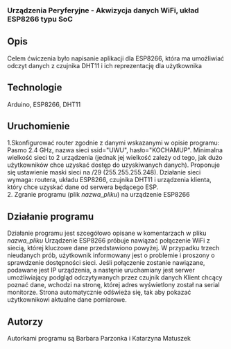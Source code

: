 ### Urządzenia Peryferyjne - Akwizycja danych WiFi, układ ESP8266 typu SoC
## Opis
Celem ćwiczenia było napisanie aplikacji dla ESP8266, która ma umożliwiać odczyt danych z czujnika DHT11 i ich reprezentację dla użytkownika
## Technologie
Arduino, ESP8266, DHT11
## Uruchomienie
1.Skonfigurować router zgodnie z danymi wskazanymi w opisie programu:
Pasmo 2.4 GHz, nazwa sieci ssid="UWU", hasło="KOCHAMUP". 
Minimalna wielkość sieci to 2 urządzenia (jednak jej wielkość zależy od tego, jak dużo użytkowników chce uzyskać dostęp do uzyskiwanych danych). 
Proponuje się ustawienie maski sieci na /29 (255.255.255.248).
Działanie sieci wymaga: routera, układu ESP8266, czujnika DHT11 i urządzenia klienta, który chce uzyskać dane od serwera będącego ESP. <br>
2. Zgranie programu (plik _nazwa_pliku_) na urządzenie ESP8266
## Działanie programu
Działanie programu jest szcegółowo opisane w komentarzach w pliku _nazwa_pliku_ 
Urządzenie ESP8266 próbuje nawiązać połączenie WiFi z siecią, której kluczowe dane przedstawiono powyżej. W przypadku trzech nieudanych prób, użytkownik informowany jest o problemie i proszony o sprawdzenie dostępności sieci. 
Jeśli połączenie zostanie nawiązane, podawane jest IP urządzenia, a nastęnie uruchamiany jest serwer umożliwiający podgląd odczytywanych przez czujnik danych
Klient chcący poznać dane, wchodzi na stronę, której adres wyświetlony został na serial monitorze. Strona automatycznie odświeża się, tak aby pokazać użytkownikowi aktualne dane pomiarowe.
## Autorzy
Autorkami programu są Barbara Parzonka i Katarzyna Matuszek
